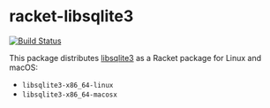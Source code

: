 # racket-libsqlite3

[![Build Status](https://img.shields.io/endpoint.svg?url=https%3A%2F%2Factions-badge.atrox.dev%2FBogdanp%2Fracket-libsqlite3%2Fbadge&style=flat)](https://actions-badge.atrox.dev/Bogdanp/racket-libsqlite3/goto)

This package distributes [libsqlite3] as a Racket package for Linux and macOS:

* `libsqlite3-x86_64-linux`
* `libsqlite3-x86_64-macosx`

[libsqlite3]: https://github.com/sqlite/sqlite

